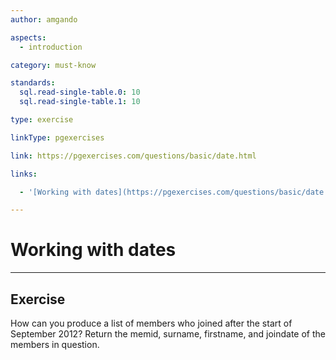 ```yaml
---
author: amgando

aspects:
  - introduction

category: must-know

standards:
  sql.read-single-table.0: 10
  sql.read-single-table.1: 10

type: exercise

linkType: pgexercises

link: https://pgexercises.com/questions/basic/date.html

links:

  - '[Working with dates](https://pgexercises.com/questions/basic/date.html){documentation}'

---
```


# Working with dates

---
## Exercise

How can you produce a list of members who joined after the start of September 2012? Return the memid, surname, firstname, and joindate of the members in question.
